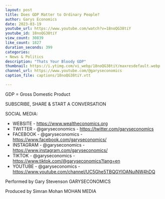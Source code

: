 ```yaml
---
layout: post
title: Does GDP Matter to Ordinary People?
author: Garys Economics
date: 2023-03-19
youtube_url: https://www.youtube.com/watch?v=18noQG38tiY
youtube_id: 18noQG38tiY
view_count: 30839
like_count: 1827
duration_seconds: 399
categories:
- News & Politics
description: "Thats Your Bloody GDP"
thumbnail: https://i.ytimg.com/vi_webp/18noQG38tiY/maxresdefault.webp
channel_url: https://www.youtube.com/@garyseconomics
caption_file: captions/18noQG38tiY.vtt

---
```


GDP = Gross Domestic Product


SUBSCRIBE, SHARE & START A CONVERSATION


SOCIAL MEDIA:
- WEBSITE - https://www.wealtheconomics.org
- TWITTER - @garyseconomics - https://twitter.com/garyseconomics
- FACEBOOK - @garyseconomics - https://www.facebook.com/garyseconomics/
- INSTAGRAM - @garyseconomics - https://www.instagram.com/garyseconomics/
- TIKTOK - @garyseconomics - https://www.tiktok.com/@garyseconomics?lang=en
- YOUTUBE - @garyseconomics - https://www.youtube.com/channel/UC5Ghe5TBQGYIOANuiNW4hDQ


Performed by Gary Stevenson
GARYSECONOMICS


Produced by Simran Mohan
MOHAN MEDIA
